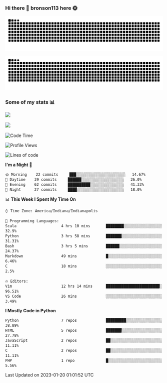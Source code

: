### Hi there 👋 bronson113 here 🌞
<div align="center">

![GitHub Snake Light](https://raw.githubusercontent.com/bronson113/bronson113/snake/github-snake.svg#gh-light-mode-only)

![GitHub Snake dark](https://raw.githubusercontent.com/bronson113/bronson113/snake/github-snake-dark.svg#gh-dark-mode-only)

</div>

### Some of my stats 📊
![](https://github-readme-stats-sigma-five.vercel.app/api?username=bronson113&theme=transparent&show_icons=true)

![](https://github-readme-stats-sigma-five.vercel.app/api/top-langs/?username=bronson113&theme=transparent&layout=compact&card_width=445)



<!--START_SECTION:waka-->
![Code Time](http://img.shields.io/badge/Code%20Time-10%20hrs%2053%20mins-blue)

![Profile Views](http://img.shields.io/badge/Profile%20Views-35-blue)

![Lines of code](https://img.shields.io/badge/From%20Hello%20World%20I%27ve%20Written-119%20Thousand%20lines%20of%20code-blue)

**I'm a Night 🦉** 

```text
🌞 Morning    22 commits     ███░░░░░░░░░░░░░░░░░░░░░░   14.67% 
🌆 Daytime    39 commits     ██████░░░░░░░░░░░░░░░░░░░   26.0% 
🌃 Evening    62 commits     ██████████░░░░░░░░░░░░░░░   41.33% 
🌙 Night      27 commits     ████░░░░░░░░░░░░░░░░░░░░░   18.0%

```


📊 **This Week I Spent My Time On** 

```text
⌚︎ Time Zone: America/Indiana/Indianapolis

💬 Programming Languages: 
Scala                    4 hrs 10 mins       ████████░░░░░░░░░░░░░░░░░   32.9% 
Python                   3 hrs 58 mins       ███████░░░░░░░░░░░░░░░░░░   31.31% 
Bash                     3 hrs 5 mins        ██████░░░░░░░░░░░░░░░░░░░   24.37% 
Markdown                 49 mins             █░░░░░░░░░░░░░░░░░░░░░░░░   6.46% 
C                        18 mins             ░░░░░░░░░░░░░░░░░░░░░░░░░   2.5%

🔥 Editors: 
Vim                      12 hrs 14 mins      ████████████████████████░   96.51% 
VS Code                  26 mins             ░░░░░░░░░░░░░░░░░░░░░░░░░   3.49%

```

**I Mostly Code in Python** 

```text
Python                   7 repos             █████████░░░░░░░░░░░░░░░░   38.89% 
HTML                     5 repos             ███████░░░░░░░░░░░░░░░░░░   27.78% 
JavaScript               2 repos             ██░░░░░░░░░░░░░░░░░░░░░░░   11.11% 
C                        2 repos             ██░░░░░░░░░░░░░░░░░░░░░░░   11.11% 
PHP                      1 repo              █░░░░░░░░░░░░░░░░░░░░░░░░   5.56%

```



 Last Updated on 2023-01-20 01:01:52 UTC
<!--END_SECTION:waka-->
